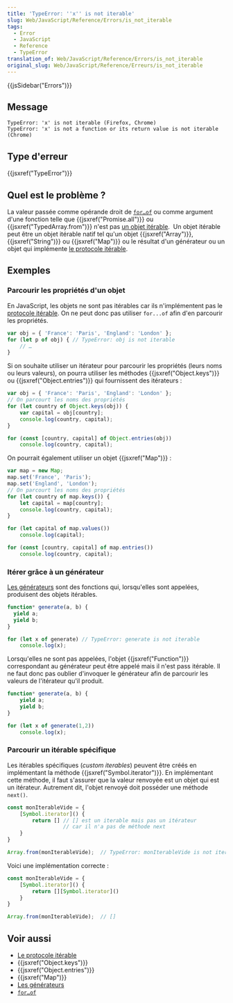```yaml
---
title: 'TypeError: ''x'' is not iterable'
slug: Web/JavaScript/Reference/Errors/is_not_iterable
tags:
  - Error
  - JavaScript
  - Reference
  - TypeError
translation_of: Web/JavaScript/Reference/Errors/is_not_iterable
original_slug: Web/JavaScript/Reference/Erreurs/is_not_iterable
---
```

{{jsSidebar("Errors")}}

## Message

    TypeError: 'x' is not iterable (Firefox, Chrome)
    TypeError: 'x' is not a function or its return value is not iterable (Chrome)

## Type d'erreur

{{jsxref("TypeError")}}

## Quel est le problème ?

La valeur passée comme opérande droit de [`for…of`](/fr/docs/Web/JavaScript/Reference/Instructions/for...of) ou comme argument d'une fonction telle que {{jsxref("Promise.all")}} ou {{jsxref("TypedArray.from")}} n'est pas [un objet itérable](/fr/docs/Web/JavaScript/Reference/Les_protocoles_iteration).  Un objet itérable peut être un objet itérable natif tel qu'un objet {{jsxref("Array")}}, {{jsxref("String")}} ou {{jsxref("Map")}} ou le résultat d'un générateur ou un objet qui implémente [le protocole itérable](/fr/docs/Web/JavaScript/Reference/Les_protocoles_iteration#Le_protocole_«_itérable_»).

## Exemples

### Parcourir les propriétés d'un objet

En JavaScript, les objets ne sont pas itérables car ils n'implémentent pas le [protocole itérable](/fr/docs/Web/JavaScript/Reference/Les_protocoles_iteration#Le_protocole_«_itérable_»). On ne peut donc pas utiliser `for...of` afin d'en parcourir les propriétés.

```js example-bad
var obj = { 'France': 'Paris', 'England': 'London' };
for (let p of obj) { // TypeError: obj is not iterable
    // …
}
```

Si on souhaite utiliser un itérateur pour parcourir les propriétés (leurs noms ou leurs valeurs), on pourra utiliser les méthodes {{jsxref("Object.keys")}} ou {{jsxref("Object.entries")}} qui fournissent des itérateurs :

```js example-good
var obj = { 'France': 'Paris', 'England': 'London' };
// On parcourt les noms des propriétés
for (let country of Object.keys(obj)) {
    var capital = obj[country];
    console.log(country, capital);
}

for (const [country, capital] of Object.entries(obj))
    console.log(country, capital);
```

On pourrait également utiliser un objet {{jsxref("Map")}} :

```js example-good
var map = new Map;
map.set('France', 'Paris');
map.set('England', 'London');
// On parcourt les noms des propriétés
for (let country of map.keys()) {
    let capital = map[country];
    console.log(country, capital);
}

for (let capital of map.values())
    console.log(capital);

for (const [country, capital] of map.entries())
    console.log(country, capital);
```

### Itérer grâce à un générateur

[Les générateurs](/fr/docs/Web/JavaScript/Guide/iterateurs_et_generateurs) sont des fonctions qui, lorsqu'elles sont appelées, produisent des objets itérables.

```js example-bad
function* generate(a, b) {
  yield a;
  yield b;
}

for (let x of generate) // TypeError: generate is not iterable
    console.log(x);
```

Lorsqu'elles ne sont pas appelées, l'objet {{jsxref("Function")}} correspondant au générateur peut être appelé mais il n'est pass itérable. Il ne faut donc pas oublier d'invoquer le générateur afin de parcourir les valeurs de l'itérateur qu'il produit.

```js example-good
function* generate(a, b) {
    yield a;
    yield b;
}

for (let x of generate(1,2))
    console.log(x);
```

### Parcourir un itérable spécifique

Les itérables spécifiques (_custom iterables_) peuvent être créés en implémentant la méthode {{jsxref("Symbol.iterator")}}. En implémentant cette méthode, il faut s'assurer que la valeur renvoyée est un objet qui est un itérateur. Autrement dit, l'objet renvoyé doit posséder une méthode `next()`.

```js example-bad
const monIterableVide = {
    [Symbol.iterator]() {
        return [] // [] est un iterable mais pas un itérateur
                  // car il n'a pas de méthode next
    }
}

Array.from(monIterableVide);  // TypeError: monIterableVide is not iterable
```

Voici une implémentation correcte :

```js example-good
const monIterableVide = {
    [Symbol.iterator]() {
        return [][Symbol.iterator]()
    }
}

Array.from(monIterableVide);  // []
```

## Voir aussi

- [Le protocole itérable](/fr/docs/Web/JavaScript/Reference/Les_protocoles_iteration#Le_protocole_«_itérable_»)
- {{jsxref("Object.keys")}}
- {{jsxref("Object.entries")}}
- {{jsxref("Map")}}
- [Les générateurs](/fr/docs/Web/JavaScript/Guide/iterateurs_et_generateurs#Générateurs)
- [`for…of`](/fr/docs/Web/JavaScript/Reference/Instructions/for...of)

